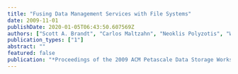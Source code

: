 ```yaml
---
title: "Fusing Data Management Services with File Systems"
date: 2009-11-01
publishDate: 2020-01-05T06:43:50.607569Z
authors: ["Scott A. Brandt", "Carlos Maltzahn", "Neoklis Polyzotis", "Wang-Chiew Tan"]
publication_types: ["1"]
abstract: ""
featured: false
publication: "*Proceedings of the 2009 ACM Petascale Data Storage Workshop (PDSW 09)*"
---
```


